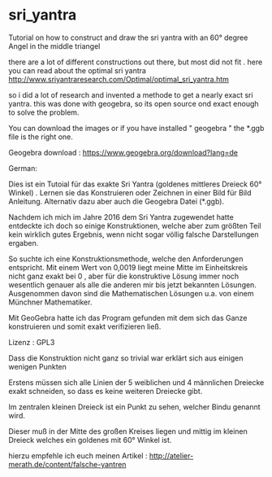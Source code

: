 # sri_yantra
Tutorial on how to construct and draw the sri yantra with an 60° degree Angel in the middle triangel

there are a lot of different constructions out there, but most did not fit .
here you can read about the optimal sri yantra http://www.sriyantraresearch.com/Optimal/optimal_sri_yantra.htm

so i did a lot of research and invented a methode to get a nearly exact sri yantra. this was done with geogebra, so its open source ond exact enough to solve the problem.

You can download the images or if you have installed " geogebra " the *.ggb file is the right one. 

Geogebra download :  https://www.geogebra.org/download?lang=de

German:

Dies ist ein Tutoial für das exakte Sri Yantra (goldenes mittleres Dreieck 60° Winkel) . Lernen sie das Konstruieren oder Zeichnen in einer Bild für Bild Anleitung. Alternativ dazu aber auch die Geogebra Datei (*.ggb).

Nachdem ich mich im Jahre 2016 dem Sri Yantra zugewendet hatte entdeckte ich doch so einige Konstruktionen, welche aber zum größten Teil kein wirklich gutes Ergebnis, wenn nicht sogar völlig falsche Darstellungen ergaben.

So suchte ich eine Konstruktionsmethode, welche den Anforderungen entspricht. Mit einem Wert von 0,0019 liegt meine Mitte im Einheitskreis nicht ganz exakt bei 0 , aber für die konstruktive Lösung immer noch wesentlich genauer als alle die anderen mir bis jetzt bekannten Lösungen. Ausgenommen davon sind die Mathematischen Lösungen u.a. von einem Münchner Mathematiker.

Mit GeoGebra hatte ich das Program gefunden mit dem sich das Ganze konstruieren und somit exakt verifizieren ließ.

Lizenz : GPL3

Dass die Konstruktion nicht ganz so trivial war erklärt sich aus einigen wenigen Punkten

Erstens müssen sich alle Linien der 5 weiblichen und 4 männlichen Dreiecke exakt schneiden, so dass es keine weiteren Dreiecke gibt.

Im zentralen kleinen Dreieck ist ein Punkt zu sehen, welcher Bindu genannt wird.

Dieser muß in der Mitte des großen Kreises liegen und mittig im kleinen Dreieck welches ein goldenes mit 60° Winkel ist.

hierzu empfehle ich euch meinen Artikel :
http://atelier-merath.de/content/falsche-yantren
